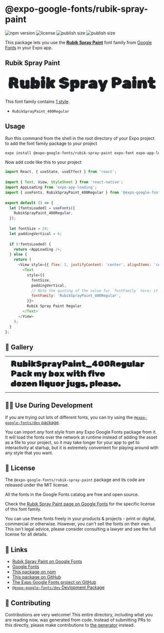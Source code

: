 # @expo-google-fonts/rubik-spray-paint

![npm version](https://flat.badgen.net/npm/v/@expo-google-fonts/rubik-spray-paint)
![license](https://flat.badgen.net/github/license/expo/google-fonts)
![publish size](https://flat.badgen.net/packagephobia/install/@expo-google-fonts/rubik-spray-paint)
![publish size](https://flat.badgen.net/packagephobia/publish/@expo-google-fonts/rubik-spray-paint)

This package lets you use the [**Rubik Spray Paint**](https://fonts.google.com/specimen/Rubik+Spray+Paint) font family from [Google Fonts](https://fonts.google.com/) in your Expo app.

## Rubik Spray Paint

![Rubik Spray Paint](./font-family.png)

This font family contains [1 style](#-gallery).

- `RubikSprayPaint_400Regular`

## Usage

Run this command from the shell in the root directory of your Expo project to add the font family package to your project
```sh
expo install @expo-google-fonts/rubik-spray-paint expo-font expo-app-loading
```

Now add code like this to your project
```js
import React, { useState, useEffect } from 'react';

import { Text, View, StyleSheet } from 'react-native';
import AppLoading from 'expo-app-loading';
import { useFonts, RubikSprayPaint_400Regular } from '@expo-google-fonts/rubik-spray-paint';

export default () => {
  let [fontsLoaded] = useFonts({
    RubikSprayPaint_400Regular,
  });

  let fontSize = 24;
  let paddingVertical = 6;

  if (!fontsLoaded) {
    return <AppLoading />;
  } else {
    return (
      <View style={{ flex: 1, justifyContent: 'center', alignItems: 'center' }}>
        <Text
          style={{
            fontSize,
            paddingVertical,
            // Note the quoting of the value for `fontFamily` here; it expects a string!
            fontFamily: 'RubikSprayPaint_400Regular',
          }}>
          Rubik Spray Paint Regular
        </Text>
      </View>
    );
  }
};

```

## 🔡 Gallery


||||
|-|-|-|
|![RubikSprayPaint_400Regular](./RubikSprayPaint_400Regular.ttf.png)||||


## 👩‍💻 Use During Development

If you are trying out lots of different fonts, you can try using the [`@expo-google-fonts/dev` package](https://github.com/expo/google-fonts/tree/master/font-packages/dev#readme).

You can import *any* font style from any Expo Google Fonts package from it. It will load the fonts
over the network at runtime instead of adding the asset as a file to your project, so it may take longer
for your app to get to interactivity at startup, but it is extremely convenient
for playing around with any style that you want.

## 📖 License

The `@expo-google-fonts/rubik-spray-paint` package and its code are released under the MIT license.

All the fonts in the Google Fonts catalog are free and open source.

Check the [Rubik Spray Paint page on Google Fonts](https://fonts.google.com/specimen/Rubik+Spray+Paint) for the specific license of this font family.

You can use these fonts freely in your products & projects - print or digital, commercial or otherwise. However, you can't sell the fonts on their own. This isn't legal advice, please consider consulting a lawyer and see the full license for all details.

## 🔗 Links

- [Rubik Spray Paint on Google Fonts](https://fonts.google.com/specimen/Rubik+Spray+Paint)
- [Google Fonts](https://fonts.google.com/)
- [This package on npm](https://www.npmjs.com/package/@expo-google-fonts/rubik-spray-paint)
- [This package on GitHub](https://github.com/expo/google-fonts/tree/master/font-packages/rubik-spray-paint)
- [The Expo Google Fonts project on GitHub](https://github.com/expo/google-fonts)
- [`@expo-google-fonts/dev` Devlopment Package](https://github.com/expo/google-fonts/tree/master/font-packages/dev)

## 🤝 Contributing

Contributions are very welcome! This entire directory, including what you are reading now, was generated from code. Instead of submitting PRs to this directly, please make contributions to [the generator](https://github.com/expo/google-fonts/tree/master/packages/generator) instead.
